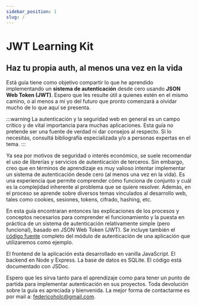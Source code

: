 ```yaml
---
sidebar_position: 1
slug: /
---
```


# JWT Learning Kit

## Haz tu propia auth, al menos una vez en la vida

Está guía tiene como objetivo compartir lo que he aprendido implementando un **sistema de autenticación** desde cero usando **JSON Web Token (JWT)**. Espero que les resulte útil a quienes estén en el mismo camino, o al menos a mi yo del futuro que pronto comenzará a olvidar mucho de lo que aquí se presenta.

:::warning
La autenticación y la seguridad web en general es un campo crítico y de vital importancia para muchas aplicaciones. Esta guía no pretende ser una fuente de verdad ni dar consejos al respecto. Si lo necesitás, consultá bibliografía especializada y/o a personas expertas en el tema.
:::

Ya sea por motivos de seguridad o interés económico, se suele recomendar el uso de librerías y servicios de autenticación de terceros. Sin embargo, creo que en términos de aprendizaje es muy valioso intentar implementar un sistema de autenticación desde cero (al menos una vez en la vida). Es una experiencia que permite comprender cómo funciona de conjunto y cuál es la complejidad inherente al problema que se quiere resolver. Además, en el proceso se aprende sobre diversos temas vinculados al desarrollo web, tales como cookies, sesiones, tokens, cifrado, hashing, etc.

En esta guía encontraran entonces las explicaciones de los procesos y conceptos necesarios para comprender el funcionamiento y la puesta en práctica de un sistema de autenticación relativamente simple (pero funcional), basado en JSON Web Token (JWT). Se incluye también el [código fuente](https://www.github.com/fedeholc/jwtlk/) completo del módulo de autenticación de una aplicación que utilizaremos como ejemplo.

El frontend de la aplicación esta desarrollado en vanilla JavaScript. El backend en Node y Express. La base de datos es SQLite. El código está documentado con JSDoc.

Espero que les sirva tanto para el aprendizaje como para tener un punto de partida para implementar autenticación en sus proyectos. Toda devolución sobre la guía es apreciada y bienvenida. La mejor forma de contactarme es por mail a: [federicoholc@gmail.com](mailto:federicoholc@gmail.com).
